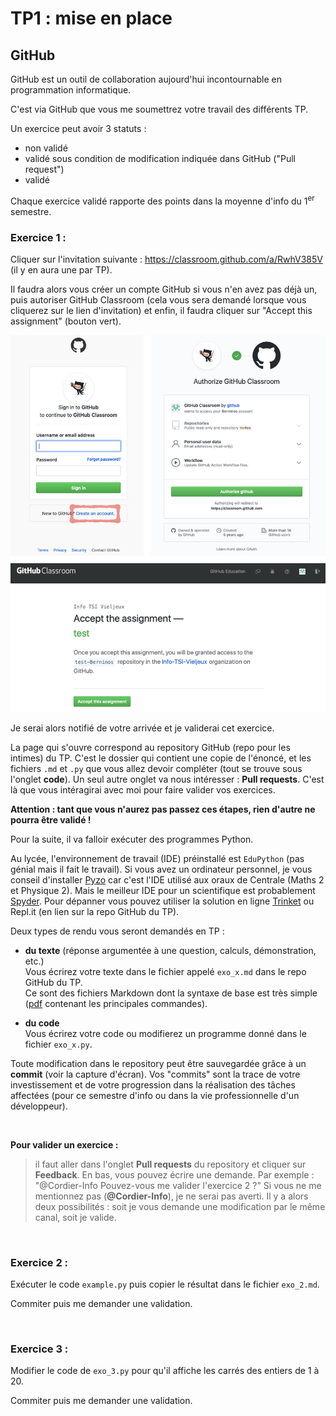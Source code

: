 # TP1 : mise en place

## GitHub

GitHub est un outil de collaboration aujourd'hui incontournable en programmation informatique.

C'est via GitHub que vous me soumettrez votre travail des différents TP.

Un exercice peut avoir 3 statuts :

- non validé
- validé sous condition de modification indiquée dans GitHub ("Pull request")
- validé

Chaque exercice validé rapporte des points dans la moyenne d'info du 1<sup>er</sup> semestre.



### Exercice 1 :

Cliquer sur l'invitation suivante : https://classroom.github.com/a/RwhV385V (il y en aura une par TP).

Il faudra alors vous créer un compte GitHub si vous n'en avez pas déjà un, puis autoriser GitHub Classroom (cela vous sera demandé lorsque vous cliquerez sur le lien d'invitation) et enfin, il faudra cliquer sur "Accept this assignment" (bouton vert).

![inscription](images/inscription1.png)

Je serai alors notifié de votre arrivée et je validerai cet exercice.

La page qui s'ouvre correspond au repository GitHub (repo pour les intimes) du TP. C'est le dossier qui contient une copie de l'énoncé, et les fichiers `.md` et `.py` que vous allez devoir compléter (tout se trouve sous l'onglet **code**). Un seul autre onglet va nous intéresser : **Pull requests**. C'est là que vous intéragirai avec moi pour faire valider vos exercices.

**Attention : tant que vous n'aurez pas passez ces étapes, rien d'autre ne pourra être validé !**



Pour la suite, il va falloir exécuter des programmes Python. 

Au lycée, l'environnement de travail (IDE) préinstallé est `EduPython` (pas génial mais il fait le travail). Si vous avez un ordinateur personnel, je vous conseil d'installer [Pyzo](https://pyzo.org) car c'est l'IDE utilisé aux oraux de Centrale (Maths 2 et Physique 2). Mais le meilleur IDE pour un scientifique est probablement [Spyder](https://www.spyder-ide.org). Pour dépanner vous pouvez utiliser la solution en ligne [Trinket](http://cordier-phychi.toile-libre.org/Info/trinket.html) ou Repl.it (en lien sur la repo GitHub du TP).

Deux types de rendu vous seront demandés en TP :

- **du texte** (réponse argumentée à une question, calculs, démonstration, etc.)<br>Vous écrirez votre texte dans le fichier appelé `exo_x.md` dans le repo GitHub du TP.<br>Ce sont des fichiers Markdown dont la syntaxe de base est très simple ([pdf](https://guides.github.com/pdfs/markdown-cheatsheet-online.pdf) contenant les principales commandes).

- **du code**<br>Vous écrirez votre code ou modifierez un programme donné dans le fichier `exo_x.py`.

Toute modification dans le repository peut être sauvegardée grâce à un **commit** (voir la capture d'écran). Vos "commits" sont la trace de votre investissement et de votre progression dans la réalisation des tâches affectées (pour ce semestre d'info ou dans la vie professionnelle d'un développeur).

<br>

**Pour valider un exercice :**
>il faut aller dans l'onglet **Pull requests** du repository et cliquer sur **Feedback**. En bas, vous pouvez écrire une demande. Par exemple : "@Cordier-Info Pouvez-vous me valider l'exercice 2 ?" Si vous ne me mentionnez pas  (**@Cordier-Info**), je ne serai pas averti. Il y a alors deux possibilités : soit je vous demande une modification par le même canal, soit je valide.


<br>

### Exercice 2 :

Exécuter le code `example.py` puis copier le résultat dans le fichier `exo_2.md`.

Commiter puis me demander une validation.

<br>

### Exercice 3 :

Modifier le code de `exo_3.py` pour qu'il affiche les carrés des entiers de 1 à 20.

Commiter puis me demander une validation.
